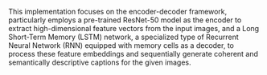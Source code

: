 This implementation focuses on the encoder-decoder framework, particularly employs a pre-trained ResNet-50 model as the encoder to extract high-dimensional feature vectors from the input images, and a Long Short-Term Memory (LSTM) network, a specialized type of Recurrent Neural Network (RNN) equipped with memory cells as a decoder, to process these feature embeddings and sequentially generate coherent and semantically descriptive captions for the given images.
